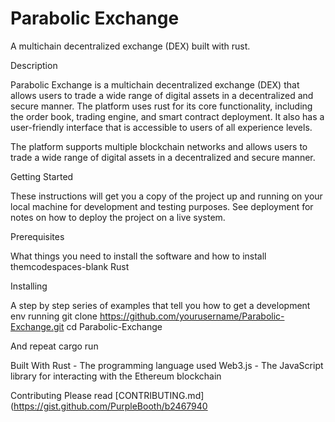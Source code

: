 # Parabolic Exchange

A multichain decentralized exchange (DEX) built with rust.

Description

Parabolic Exchange is a multichain decentralized exchange (DEX) that allows users to trade a wide range of digital assets in a decentralized and secure manner. The platform uses rust for its core functionality, including the order book, trading engine, and smart contract deployment. It also has a user-friendly interface that is accessible to users of all experience levels.

The platform supports multiple blockchain networks and allows users to trade a wide range of digital assets in a decentralized and secure manner.

Getting Started

These instructions will get you a copy of the project up and running on your local machine for development and testing purposes. See deployment for notes on how to deploy the project on a live system.

Prerequisites

What things you need to install the software and how to install themcodespaces-blank
Rust

Installing

A step by step series of examples that tell you how to get a development env running
git clone https://github.com/yourusername/Parabolic-Exchange.git
cd Parabolic-Exchange

And repeat
cargo run

Built With
Rust - The programming language used
Web3.js - The JavaScript library for interacting with the Ethereum blockchain

Contributing
Please read [CONTRIBUTING.md](https://gist.github.com/PurpleBooth/b2467940

